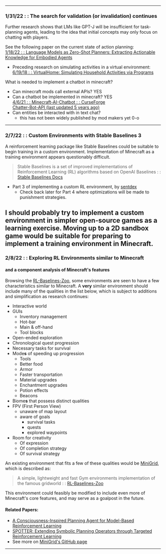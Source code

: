 
---
### 1/31/22 : : The search for validation (or invalidation) continues
Further research shows that LMs like GPT-J will be insufficient for task-planning agents,
leading to the idea that initial concepts may only focus on chatting with players.

See the following paper on the current state of action planning:  
[1/18/22 : : Language Models as Zero-Shot Planners:
Extracting Actionable Knowledge for Embodied Agents](https://arxiv.org/pdf/2201.07207.pdf)
- Preceding research on simulating activities in a virtual environment:  
  [6/19/18 : : VirtualHome: Simulating Household Activities via Programs](https://arxiv.org/pdf/1806.07011.pdf)

What is needed to implement a chatbot in minecraft?
- Can minecraft mods call external APIs? YES
- Can a chatbot be implemented in minecraft? YES  
  [4/6/21 : : Minecraft-AI-Chatbot : : CurseForge](https://www.curseforge.com/minecraft/mc-mods/ai-chatbot)  
  [Chatter-Bot-API (last updated 5 years ago)](https://github.com/pierredavidbelanger/chatter-bot-api)
- Can entities be interacted with in text chat?
    - this has not been widely published by mod makers yet 0-o
---
### 2/7/22 : : Custom Environments with Stable Baselines 3  
A reinforcement learning package like Stable Baselines could be suitable to begin training in a
custom environment. Implementation of Minecraft as a training environment appears
questionably difficult.  

> Stable Baselines is a set of improved implementations of Reinforcement Learning (RL) algorithms based
on OpenAI Baselines : : [Stable Baselines Docs](https://stable-baselines.readthedocs.io/en/master/)  
- Part 3 of implementing a custom RL environment, by [sentdex](https://youtu.be/uKnjGn8fF70)  
  - Check back later for Part 4 where optimizations will be made to punishment strategies.

I should probably try to implement a custom environment in simpler open-source games as a learning
exercise. Moving up to a 2D sandbox game would be suitable for preparing to implement a training
environment in Minecraft.
---
### 2/8/22 : : Exploring RL Environments similar to Minecraft  
#### and a component analysis of Minecraft's features
Browsing the [RL-Baselines-Zoo](https://github.com/araffin/rl-baselines-zoo), some environments
are seen to have a few characteristics similar to Minecraft. A **very** similar environment should include
many of the qualities in the list below, which is subject to additions and simplification as
research continues:  

- Interactive world
- GUIs
  - Inventory management
  - Hot-bar
  - Main & off-hand
  - Tool blocks
- Open-ended exploration
- Chronological quest progression
- Necessary tasks for survival
- Mode**s** of speeding up progression
  - Tools
  - Better food
  - Armor
  - Faster transportation
  - Material upgrades
  - Enchantment upgrades
  - Potion effects
  - Beacons
- Biome**s** that possess distinct qualities
- FPV (First Person View)
  - unaware of map layout
  - aware of goals
    - survival tasks
    - quests
    - explored waypoints
- Room for creativity
  - Of expression
  - Of completion strategy
  - Of survival strategy  

An existing environment that fits a few of these qualities would be
 [MiniGrid](https://pythonawesome.com/minimalistic-gridworld-environment-minigrid/),
which is described as:  
> A simple, lightweight and fast Gym environments implementation of the famous gridworld : :
> [RL-Baselines-Zoo](https://github.com/araffin/rl-baselines-zoo#minigrid-envs)  

This environment could feasibly be modified to include even more of Minecraft's core features,
and may serve as a goalpost in the future.
#### Related Papers:
- [A Consciousness-Inspired Planning Agent for Model-Based Reinforcement Learning](https://arxiv.org/pdf/2106.02097.pdf)
- [SPOTTER: Extending Symbolic Planning Operators through Targeted Reinforcement Learning](https://www.ifaamas.org/Proceedings/aamas2021/pdfs/p1118.pdf)
- See more on [MiniGrid's GitHub page](https://github.com/maximecb/gym-minigrid#minimalistic-gridworld-environment-minigrid)
---
